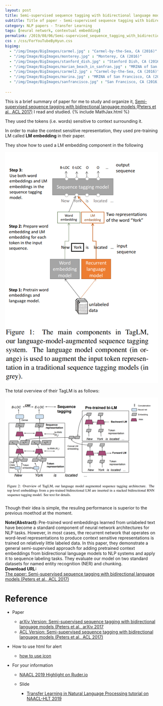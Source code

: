 ```yaml
---
layout: post
title: Semi-supervised sequence tagging with bidirectional language models
subtitle: Title of paper - Semi-supervised sequence tagging with bidirectional language models
category: NLP papers - Transfer Learning
tags: [neural network, contextual embedding]
permalink: /2019/08/06/Semi-supervised_sequence_tagging_with_bidirectional_language_models/
css : /css/ForYouTubeByHyun.css
bigimg: 
  - "/img/Image/BigImages/carmel.jpg" : "Carmel-by-the-Sea, CA (2016)"
  - "/img/Image/BigImages/monterey.jpg" : "Monterey, CA (2016)"
  - "/img/Image/BigImages/stanford_dish.jpg" : "Stanford Dish, CA (2016)"
  - "/img/Image/BigImages/marian_beach_in_sanfran.jpg" : "MRINA of San Francisco, CA (2016)"
  - "/img/Image/BigImages/carmel2.jpg" : "Carmel-by-the-Sea, CA (2016)"
  - "/img/Image/BigImages/marina.jpg" : "MRINA of San Francisco, CA (2016)"
  - "/img/Image/BigImages/sanfrancisco.jpg" : "San Francisco, CA (2016)"
  
---
```


This is a brief summary of paper for me to study and organize it, [Semi-supervised sequence tagging with bidirectional language models (Peters et al., ACL 2017)](https://www.aclweb.org/anthology/P17-1161/) I read and studied. 
{% include MathJax.html %}

They used the tokens (i.e. words) sensitive to context surrounding it. 

In order to make the context sensitive representation, they used pre-training LM called **LM embedding** in their paper.

They show how to used a LM embedding component in the following

![Peters et al., ACL 2017](/img/Image/NaturalLanguageProcessing/NLPLabs/Paper_Investigation/Contextual_Embedding/2019-12-16-Semi-supervised_sequence_tagging_with_bidirectional_language_models/Semi-supervised_sequence_tagging_1.PNG)

The total overview of their TagLM is as follows: 

![Peters et al., ACL 2017](/img/Image/NaturalLanguageProcessing/NLPLabs/Paper_Investigation/Contextual_Embedding/2019-12-16-Semi-supervised_sequence_tagging_with_bidirectional_language_models/Semi-supervised_sequence_tagging_2.PNG)

Though their idea is simple, the resuling performance is superior to the previous moethod at the moment. 

<div class="alert alert-info" role="alert"><i class="fa fa-info-circle"></i> <b>Note(Abstract): </b>
Pre-trained word embeddings learned from unlabeled text have become a standard component of neural network architectures for NLP tasks. However, in most cases, the recurrent network that operates on word-level representations to produce context sensitive representations is trained on relatively little labeled data. In this paper, they demonstrate a general semi-supervised approach for adding pretrained context embeddings from bidirectional language models to NLP systems and apply it to sequence labeling tasks. They evaluate our model on two standard datasets for named entity recognition (NER) and chunking.
</div>
    
<div class="alert alert-success" role="alert"><i class="fa fa-paperclip fa-lg"></i> <b>Download URL: </b><br>
  <a href="https://www.aclweb.org/anthology/P17-1161/">The paper: Semi-supervised sequence tagging with bidirectional language models (Peters et al., ACL 2017)</a>
</div>

# Reference 

- Paper 
  - [arXiv Version: Semi-supervised sequence tagging with bidirectional language models (Peters et al., arXiv 2017](https://arxiv.org/abs/1705.00108)
  - [ACL Version: Semi-supervised sequence tagging with bidirectional language models (Peters et al., ACL 2017)](https://www.aclweb.org/anthology/P17-1161/)
  
- How to use html for alert
  - [how to use icon](http://idratherbewriting.com/documentation-theme-jekyll/mydoc_icons.html)
    
- For your information
  - [NAACL 2019 Highlight on Ruder.io](http://ruder.io/naacl2019/)
  
  - Slide 
    - [Transfer Learning in Natural Language Processing tutorial on NAACL-HLT 2019](https://docs.google.com/presentation/d/1fIhGikFPnb7G5kr58OvYC3GN4io7MznnM0aAgadvJfc/edit#slide=id.g5888218f39_177_4)
































